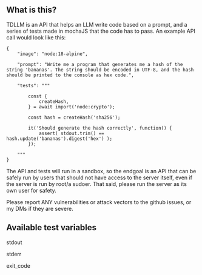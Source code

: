 ## What is this?

TDLLM is an API that helps an LLM write code based on a prompt, and a series of tests made in mochaJS that the code has to pass. An example API call would look like this:
```
{
    "image": "node:18-alpine",

    "prompt": "Write me a program that generates me a hash of the string 'bananas'. The string should be encoded in UTF-8, and the hash should be printed to the console as hex code.",

    "tests": """

        const {
            createHash,
        } = await import('node:crypto');

        const hash = createHash('sha256');

        it('Should generate the hash correctly', function() {
            assert( stdout.trim() == hash.update('bananas').digest('hex') );
        });

    """
}
```
The API and tests will run in a sandbox, so the endgoal is an API that can be safely run by users that should not have access to the server itself, even if the server is run by root/a sudoer. That said, please run the server as its own user for safety.

Please report ANY vulnerabilities or attack vectors to the github issues, or my DMs if they are severe.

## Available test variables

stdout

stderr

exit_code